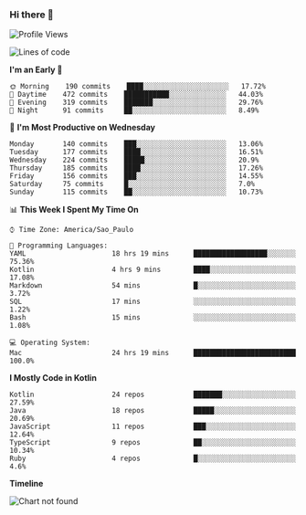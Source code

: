 ### Hi there 👋

<!--
**fernandonogueira/fernandonogueira** is a ✨ _special_ ✨ repository because its `README.md` (this file) appears on your GitHub profile.

Here are some ideas to get you started:

- 🔭 I’m currently working on ...
- 🌱 I’m currently learning ...
- 👯 I’m looking to collaborate on ...
- 🤔 I’m looking for help with ...
- 💬 Ask me about ...
- 📫 How to reach me: ...
- 😄 Pronouns: ...
- ⚡ Fun fact: ...
-->

<!--START_SECTION:waka-->
![Profile Views](http://img.shields.io/badge/Profile%20Views-11-blue)

![Lines of code](https://img.shields.io/badge/From%20Hello%20World%20I%27ve%20Written-504459%20lines%20of%20code-blue)

**I'm an Early 🐤** 

```text
🌞 Morning    190 commits    ████░░░░░░░░░░░░░░░░░░░░░   17.72% 
🌆 Daytime    472 commits    ███████████░░░░░░░░░░░░░░   44.03% 
🌃 Evening    319 commits    ███████░░░░░░░░░░░░░░░░░░   29.76% 
🌙 Night      91 commits     ██░░░░░░░░░░░░░░░░░░░░░░░   8.49%

```
📅 **I'm Most Productive on Wednesday** 

```text
Monday       140 commits    ███░░░░░░░░░░░░░░░░░░░░░░   13.06% 
Tuesday      177 commits    ████░░░░░░░░░░░░░░░░░░░░░   16.51% 
Wednesday    224 commits    █████░░░░░░░░░░░░░░░░░░░░   20.9% 
Thursday     185 commits    ████░░░░░░░░░░░░░░░░░░░░░   17.26% 
Friday       156 commits    ███░░░░░░░░░░░░░░░░░░░░░░   14.55% 
Saturday     75 commits     █░░░░░░░░░░░░░░░░░░░░░░░░   7.0% 
Sunday       115 commits    ██░░░░░░░░░░░░░░░░░░░░░░░   10.73%

```


📊 **This Week I Spent My Time On** 

```text
⌚︎ Time Zone: America/Sao_Paulo

💬 Programming Languages: 
YAML                     18 hrs 19 mins      ██████████████████░░░░░░░   75.36% 
Kotlin                   4 hrs 9 mins        ████░░░░░░░░░░░░░░░░░░░░░   17.08% 
Markdown                 54 mins             █░░░░░░░░░░░░░░░░░░░░░░░░   3.72% 
SQL                      17 mins             ░░░░░░░░░░░░░░░░░░░░░░░░░   1.22% 
Bash                     15 mins             ░░░░░░░░░░░░░░░░░░░░░░░░░   1.08%

💻 Operating System: 
Mac                      24 hrs 19 mins      █████████████████████████   100.0%

```

**I Mostly Code in Kotlin** 

```text
Kotlin                   24 repos            ███████░░░░░░░░░░░░░░░░░░   27.59% 
Java                     18 repos            █████░░░░░░░░░░░░░░░░░░░░   20.69% 
JavaScript               11 repos            ███░░░░░░░░░░░░░░░░░░░░░░   12.64% 
TypeScript               9 repos             ██░░░░░░░░░░░░░░░░░░░░░░░   10.34% 
Ruby                     4 repos             █░░░░░░░░░░░░░░░░░░░░░░░░   4.6%

```


**Timeline**

![Chart not found](https://raw.githubusercontent.com/fernandonogueira/fernandonogueira/master/charts/bar_graph.png) 


<!--END_SECTION:waka-->
